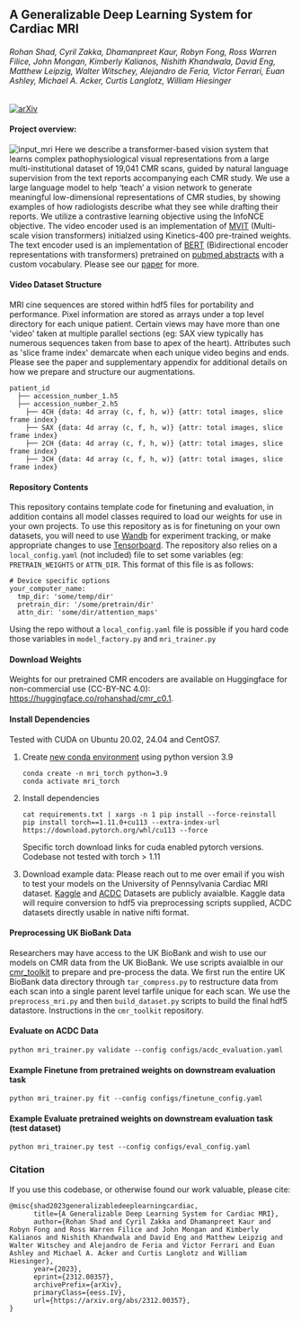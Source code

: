 ## A Generalizable Deep Learning System for Cardiac MRI
###### Rohan Shad, Cyril Zakka, Dhamanpreet Kaur, Robyn Fong, Ross Warren Filice, John Mongan, Kimberly Kalianos, Nishith Khandwala, David Eng, Matthew Leipzig, Walter Witschey, Alejandro de Feria, Victor Ferrari, Euan Ashley,  Michael A. Acker, Curtis Langlotz, William Hiesinger

[![arXiv](https://img.shields.io/badge/arXiv-2312.00357-b31b1b.svg)](https://arxiv.org/abs/2312.00357)

#### Project overview: 

![input_mri](https://github.com/rohanshad/cmr_transformer/blob/760cd4a200155dd95c30f3900594b3127785b001/media/mri_inputs.gif)
Here we describe a transformer-based vision system that learns complex pathophysiological visual representations from a large multi-institutional dataset of 19,041 CMR scans, guided by natural language supervision from the text reports accompanying each CMR study. We use a large language model to help ‘teach’ a vision network to generate meaningful low-dimensional representations of CMR studies, by showing examples of how radiologists describe what they see while drafting their reports. We utilize a contrastive learning objective using the InfoNCE objective. The video encoder used is an implementation of [MVIT](https://arxiv.org/abs/2104.11227) (Multi-scale vision transformers) initialzed using Kinetics-400 pre-trained weights. The text encoder used is an implementation of [BERT](http://arxiv.org/abs/1810.04805) (Bidirectional encoder representations with transformers) pretrained on [pubmed abstracts](http://arxiv.org/abs/2007.15779) with a custom vocabulary. Please see our [paper](https://arxiv.org/abs/2312.00357) for more. 


#### Video Dataset Structure

MRI cine sequences are stored within hdf5 files for portability and performance. Pixel information are stored as arrays under a top level directory for each unique patient. Certain views may have more than one 'video' taken at multiple parallel sections (eg: SAX view typically has numerous sequences taken from base to apex of the heart). Attributes such as 'slice frame index' demarcate when each unique video begins and ends. Please see the paper and supplementary appendix for additional details on how we prepare and structure our augmentations. 

```
patient_id
  ├── accession_number_1.h5
  ├── accession_number_2.h5
    ├── 4CH	{data: 4d array (c, f, h, w)} {attr: total images, slice frame index}
    ├── SAX	{data: 4d array (c, f, h, w)} {attr: total images, slice frame index}
    ├── 2CH	{data: 4d array (c, f, h, w)} {attr: total images, slice frame index}
    ├── 3CH	{data: 4d array (c, f, h, w)} {attr: total images, slice frame index}
```

#### Repository Contents
This repository contains template code for finetuning and evaluation, in addition contains all model classes required to load our weights for use in your own projects. To use this repository as is for finetuning on your own datasets, you will need to use [Wandb](https://wandb.ai/site/) for experiment tracking, or make appropriate changes to use [Tensorboard](https://www.tensorflow.org/tensorboard). The repository also relies on a `local_config.yaml` (not included) file to set some variables (eg: `PRETRAIN_WEIGHTS` or `ATTN_DIR`. This format of this file is as follows: 

```
# Device specific options
your_computer_name:
  tmp_dir: 'some/temp/dir'
  pretrain_dir: '/some/pretrain/dir'
  attn_dir: 'some/dir/attention_maps'
```

Using the repo without a `local_config.yaml` file is possible if you hard code those variables in `model_factory.py` and `mri_trainer.py`


#### Download Weights

Weights for our pretrained CMR encoders are available on Huggingface for non-commercial use (CC-BY-NC 4.0): https://huggingface.co/rohanshad/cmr_c0.1. 

#### Install Dependencies 

Tested with CUDA on Ubuntu 20.02, 24.04 and CentOS7. 

1. Create [new conda environment](https://anaconda.org) using python version 3.9

    ```
    conda create -n mri_torch python=3.9
    conda activate mri_torch
    ```
  
2. Install dependencies
    ```
    cat requirements.txt | xargs -n 1 pip install --force-reinstall
    pip install torch==1.11.0+cu113 --extra-index-url https://download.pytorch.org/whl/cu113 --force
    ```

    Specific torch download links for cuda enabled pytorch versions. Codebase not tested with torch > 1.11

3. Download example data: Please reach out to me over email if you wish to test your models on the University of Pennsylvania Cardiac MRI dataset. [Kaggle](https://www.kaggle.com/c/second-annual-data-science-bowl) and [ACDC](https://www.creatis.insa-lyon.fr/Challenge/acdc/databases.html) Datasets are publicly avaialble. Kaggle data will require conversion to hdf5 via preprocessing scripts supplied, ACDC datasets directly usable in native nifti format. 

#### Preprocessing UK BioBank Data

Researchers may have access to the UK BioBank and wish to use our models on CMR data from the UK BioBank. We use scripts avaialble in our [cmr_toolkit](https://github.com/rohanshad/cmr_toolkit) to prepare and pre-process the data. We first run the entire UK BioBank data directory through `tar_compress.py` to restructure data from each scan into a single parent level tarfile unique for each scan. We use the `preprocess_mri.py` and then `build_dataset.py` scripts to build the final hdf5 datastore. Instructions in the `cmr_toolkit` repository. 

#### Evaluate on ACDC Data
```
python mri_trainer.py validate --config configs/acdc_evaluation.yaml
```

#### Example Finetune from pretrained weights on downstream evaluation task

```
python mri_trainer.py fit --config configs/finetune_config.yaml
```

#### Example Evaluate pretrained weights on downstream evaluation task (test dataset)

```
python mri_trainer.py test --config configs/eval_config.yaml
```


### Citation
If you use this codebase, or otherwise found our work valuable, please cite:
```
@misc{shad2023generalizabledeeplearningcardiac,
      title={A Generalizable Deep Learning System for Cardiac MRI}, 
      author={Rohan Shad and Cyril Zakka and Dhamanpreet Kaur and Robyn Fong and Ross Warren Filice and John Mongan and Kimberly Kalianos and Nishith Khandwala and David Eng and Matthew Leipzig and Walter Witschey and Alejandro de Feria and Victor Ferrari and Euan Ashley and Michael A. Acker and Curtis Langlotz and William Hiesinger},
      year={2023},
      eprint={2312.00357},
      archivePrefix={arXiv},
      primaryClass={eess.IV},
      url={https://arxiv.org/abs/2312.00357}, 
}
```




 